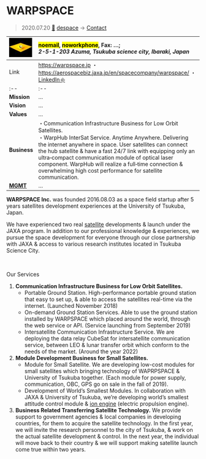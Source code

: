 # WARPSPACE
> 2020.07.20 [🚀](../index/index.md) [despace](index.md) → [Contact](contact.md)

|[![](f/con/w/warpspace_logo1_thumb.jpg)](f/con/w/warpspace_logo1.png)|<mark>noemail</mark>, <mark>noworkphone</mark>, Fax: …;<br> *2-5-1-203 Azuma, Tsukuba science city, Ibaraki, Japan*|
|:--|:--|
|Link|<https://warpspace.jp> ・ <https://aerospacebiz.jaxa.jp/en/spacecompany/warpspace/> ・ [LinkedIn ⎆](https://www.linkedin.com/company/warpspace-inc/)|
|:--|:--|
|**Mission**|…|
|**Vision**|…|
|**Values**|…|
|**Business**|・Communication Infrastructure Business for Low Orbit Satellites.<br> ・WarpHub InterSat Service. Anytime Anywhere. Delivering the internet anywhere in space. User satellites can connect the hub satellite & have a fast 24/7 link with equipping only an ultra‑compact communication module of optical laser component. WarpHub will realize a full‑time connection & overwhelming high cost performance for satellite communication.|
|**[MGMT](mgmt.md)**|…|

**WARPSPACE Inc.** was founded 2016.08.03 as a space field startup after 5 years satellites development experiences at the University of Tsukuba, Japan.

We have experienced two real [satellite](sc.md) developments & launch under the JAXA program. In addition to our professional knowledge & experiences, we pursue the space development for everyone through our close partnership with JAXA & access to various research institutes located in Tsukuba Science City.

<p style="page-break-after:always"> </p>

Our Services

   1. **Communication Infrastructure Business for Low Orbit Satellites.**
      - Portable Ground Station. High-performance portable ground station that easy to set up, & able to access the satellites real-time via the internet. (Launched November 2018)
      - On-demand Ground Station Services. Able to use the ground station installed by WARPSPACE which placed around the world, through the web service or API. (Service launching from September 2019)
      - Intersatellite Communication Infrastructure Service. We are deploying the data relay CubeSat for intersatellite communication service, between LEO & lunar transfer orbit which conform to the needs of the market. (Around the year 2022)
   1. **Module Development Business for Small Satellites.**
      - Module for Small Satellite. We are developing low-cost modules for small satellites which bringing technology of WAPRPSPACE & University of Tsukuba together. (Each module for power supply, communication, OBC, GPS go on sale in the fall of 2019).
      - Development of World’s Smallest Modules. In collaboration with JAXA & University of Tsukuba, we’re developing world’s smallest attitude control module & [ion engine](ps.md) (electric propulsion engine).
   1. **Business Related Transferring Satellite Technology.** We provide support to government agencies & local companies in developing countries, for them to acquire the satellite technology. In the first year, we will invite the research personnel to the city of Tsukuba, & work on the actual satellite development & control. In the next year, the individual will move back to their country & we will support making satellite launch come true within two years.
